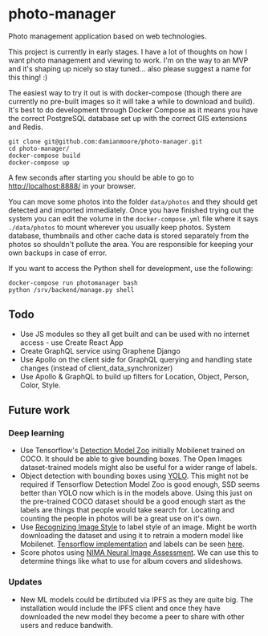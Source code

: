 # photo-manager

Photo management application based on web technologies.

This project is currently in early stages. I have a lot of thoughts on how I want photo management and viewing to work. I'm on the way to an MVP and it's shaping up nicely so stay tuned... also please suggest a name for this thing! :)

The easiest way to try it out is with docker-compose (though there are currently no pre-built images so it will take a while to download and build). It's best to do development through Docker Compose as it means you have the correct PostgreSQL database set up with the correct GIS extensions and Redis.

```
git clone git@github.com:damianmoore/photo-manager.git
cd photo-manager/
docker-compose build
docker-compose up
```

A few seconds after starting you should be able to go to [http://localhost:8888/](http://localhost:8888/) in your browser.

You can move some photos into the folder `data/photos` and they should get detected and imported immediately. Once you have finished trying out the system you can edit the volume in the `docker-compose.yml` file where it says `./data/photos` to mount wherever you usually keep photos. System database, thumbnails and other cache data is stored separately from the photos so shouldn't pollute the area. You are responsible for keeping your own backups in case of error.

If you want to access the Python shell for development, use the following:

```
docker-compose run photomanager bash
python /srv/backend/manage.py shell
```


## Todo

* Use JS modules so they all get built and can be used with no internet access - use Create React App
* Create GraphQL service using Graphene Django
* Use Apollo on the client side for GraphQL querying and handling state changes (instead of client_data_synchronizer)
* Use Apollo & GraphQL to build up filters for Location, Object, Person, Color, Style.


## Future work

### Deep learning

* Use Tensorflow's [Detection Model Zoo](https://github.com/tensorflow/models/blob/master/research/object_detection/g3doc/detection_model_zoo.md) initially Mobilenet trained on COCO. It should be able to give bounding boxes. The Open Images dataset-trained models might also be useful for a wider range of labels.
* Object detection with bounding boxes using [YOLO](https://pjreddie.com/darknet/yolo/). This might not be required if Tensorflow Detection Model Zoo is good enough, SSD seems better than YOLO now which is in the models above. Using this just on the pre-trained COCO dataset should be a good enough start as the labels are things that people would take search for. Locating and counting the people in photos will be a great use on it's own.
* Use [Recognizing Image Style](http://sergeykarayev.com/recognizing-image-style) to label style of an image. Might be worth downloading the dataset and using it to retrain a modern model like Mobilenet. [Tensorflow implementation](https://github.com/joelthchao/tensorflow-finetune-flickr-style) and labels can be seen [here](https://github.com/joelthchao/tensorflow-finetune-flickr-style/blob/master/assemble_data.py#L15).
* Score photos using [NIMA Neural Image Assessment](https://research.googleblog.com/2017/12/introducing-nima-neural-image-assessment.html). We can use this to determine things like what to use for album covers and slideshows.


### Updates

* New ML models could be dirtibuted via IPFS as they are quite big. The installation would include the IPFS client and once they have downloaded the new model they become a peer to share with other users and reduce bandwith.
